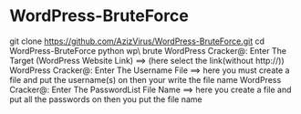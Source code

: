 # WordPress-BruteForce
git clone https://github.com/AzizVirus/WordPress-BruteForce.git
cd WordPress-BruteForce
python wp\ brute
WordPress Cracker@:  Enter The Target (WordPress Website Link) ==> (here select the link(without http://))
WordPress Cracker@:  Enter The Username File ==> here you must create a file and put the username(s) on then your write the file name
WordPress Cracker@:  Enter The PasswordList File Name  ==> here you create a file and put all the passwords on then you put the file name
